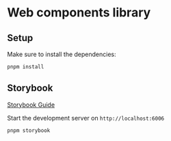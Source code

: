 # Web components library

## Setup

Make sure to install the dependencies:

```bash
pnpm install
```

## Storybook

[Storybook Guide](https://storybook.js.org/docs/vue/writing-stories/introduction)

Start the development server on `http://localhost:6006`

```bash
pnpm storybook
```
